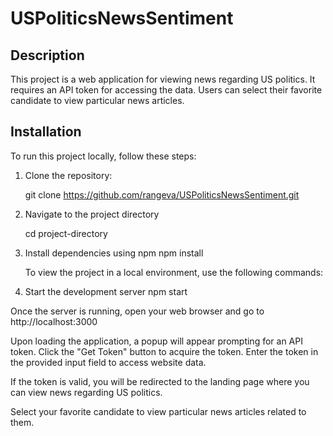 # USPoliticsNewsSentiment



## Description
This project is a web application for viewing news regarding US politics. It requires an API token for accessing the data. Users can select their favorite candidate to view particular news articles.

## Installation
To run this project locally, follow these steps:

1. Clone the repository:
  
   git clone https://github.com/rangeva/USPoliticsNewsSentiment.git


2. Navigate to the project directory

    cd project-directory

3. Install dependencies using npm
    npm install


    To view the project in a local environment, use the following commands:

4. Start the development server
    npm start 

Once the server is running, open your web browser and go to http://localhost:3000 

Upon loading the application, a popup will appear prompting for an API token. Click the "Get Token" button to acquire the token. Enter the token in the provided input field to access website data.

If the token is valid, you will be redirected to the landing page where you can view news regarding US politics.

Select your favorite candidate to view particular news articles related to them.

